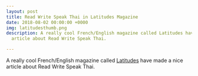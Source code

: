 ```yaml
---
layout: post
title: Read Write Speak Thai in Latitudes Magazine
date: 2018-08-02 00:00:00 +0000
img: latitudesthumb.png
description: A really cool French/English magazine called Latitudes have made a nice
  article about Read Write Speak Thai.

---
```

A really cool French/English magazine called [Latitudes](http://magazinelatitudes.com) have made a nice article
about Read Write Speak Thai.
